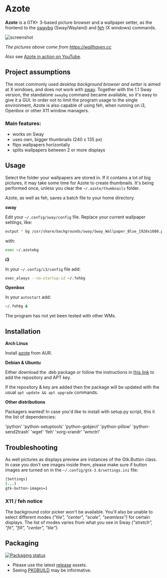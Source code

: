 # Azote

**Azote** is a GTK+ 3-based picture browser and a wallpaper setter, as the frontend to the [swaybg](https://github.com/swaywm/swaybg) 
(Sway/Wayland) and [feh](https://feh.finalrewind.org) (X windows) commands.

![screenshot](http://nwg.pl/Lychee/uploads/big/d4986263320d5b9c9b64fafe18bf1815.png)

*The pictures above come from https://wallhaven.cc*

Also see [Azote in action on YouTube](https://youtu.be/Cjqr0LRL67I).

## Project assumptions

The most commonly used *desktop background browser and setter* is aimed at X windows, and does not work with [sway](https://swaywm.org). 
Together with the 1.1 Sway version, the standalone `swaybg` command became available, so it's easy to give it a GUI. 
In order not to limit the program usage to the single environment, Azote is also capable of using feh, 
when running on i3, Openbox or other X11 window managers.

### Main features:

- works on Sway
- uses own, bigger thumbnails (240 x 135 px)
- flips wallpapers horizontally
- splits wallpapers between 2 or more displays

## Usage

Select the folder your wallpapers are stored in. If it contains a lot of big pictures, it may take some time for
Azote to create thumbnails. It's being performed once, unless you clear the `~/.azote/thumbnails` folder.

Azote, as well as feh, saves a batch file to your home directory.

**sway**

Edit your `~/.config/sway/config` file. Replace your current wallpaper settings, like:

```bash
output * bg /usr/share/backgrounds/sway/Sway_Wallpaper_Blue_1920x1080.png fill
```

with:

```bash
exec ~/.azotebg
```

**i3**

In your `~/.config/i3/config` file add:

```bash
exec_always --no-startup-id ~/.fehbg
```

**Openbox**

In your `autostart` add:

```bash
~/.fehbg &
```

The program has not yet been tested with other WMs.

## Installation

**Arch Linux**

Install [azote](https://aur.archlinux.org/packages/azote) from AUR.

**Debian & Ubuntu**

Either download the .deb package or follow the instructions in [this link](https://software.opensuse.org//download.html?project=home%3AHead_on_a_Stick%3Aazote&package=azote) to add the repository and APT key.

If the repository & key are added then the package will be updated with the usual `apt update && apt upgrade` commands.

**Other distributions**

Packagers wanted! In case you'd like to install with setup.py script, this it the list of dependencies:

'python' 'python-setuptools' 'python-gobject' 'python-pillow' 'python-send2trash' 'wget' 'feh' 'xorg-xrandr' 'wmctrl'

## Troubleshooting

As well pictures as displays preview are instances of the Gtk.Button class. In case you don't see images inside them,
please make sure if button images are turned on in the `~/.config/gtk-3.0/settings.ini` file:

```bash
[Settings]
(...)
gtk-button-images=1
```

### X11 / feh notice

The background color picker won't be available. You'll also be unable to select different modes 
*("tile", "center", "scale", "seamless")* for certain displays. The list of modes varies from what you see in Sway 
*("stretch", "fit", "fill", "center", "tile")*.

## Packaging

[![Packaging status](https://repology.org/badge/vertical-allrepos/azote.svg)](https://repology.org/project/azote/versions)

- Please use the latest [release](https://github.com/nwg-piotr/azote/releases) assets.
- Seeing [PKGBUILD](https://aur.archlinux.org/cgit/aur.git/tree/PKGBUILD?h=azote) may be informative.